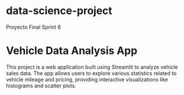 # data-science-project
Proyecto  Final Sprint 6
# Vehicle Data Analysis App

This project is a web application built using Streamlit to analyze vehicle sales data. The app allows users to explore various statistics related to vehicle mileage and pricing, providing interactive visualizations like histograms and scatter plots.